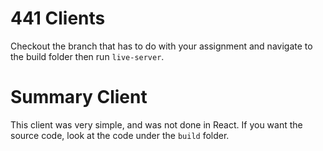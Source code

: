 # 441 Clients

Checkout the branch that has to do with your assignment and navigate to the build folder then run `live-server`.

# Summary Client

This client was very simple, and was not done in React. If you want the source code, look at the code under the `build` folder.